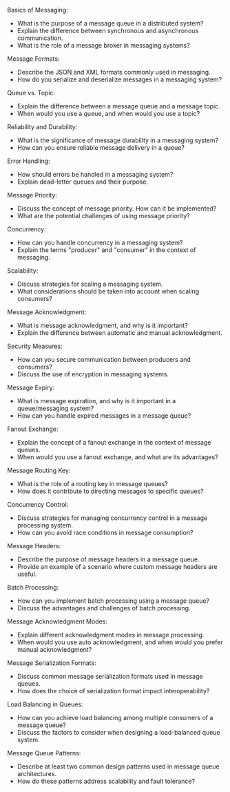 Basics of Messaging:
- What is the purpose of a message queue in a distributed system?
- Explain the difference between synchronous and asynchronous communication.
- What is the role of a message broker in messaging systems?

Message Formats:
- Describe the JSON and XML formats commonly used in messaging.
- How do you serialize and deserialize messages in a messaging system?

Queue vs. Topic:
- Explain the difference between a message queue and a message topic.
- When would you use a queue, and when would you use a topic?

Reliability and Durability:
- What is the significance of message durability in a messaging system?
- How can you ensure reliable message delivery in a queue?

Error Handling:
- How should errors be handled in a messaging system?
- Explain dead-letter queues and their purpose.

Message Priority:
- Discuss the concept of message priority. How can it be implemented?
- What are the potential challenges of using message priority?

Concurrency:
- How can you handle concurrency in a messaging system?
- Explain the terms "producer" and "consumer" in the context of messaging.

Scalability:
- Discuss strategies for scaling a messaging system.
- What considerations should be taken into account when scaling consumers?

Message Acknowledgment:
- What is message acknowledgment, and why is it important?
- Explain the difference between automatic and manual acknowledgment.

Security Measures:
- How can you secure communication between producers and consumers?
- Discuss the use of encryption in messaging systems.

Message Expiry:
- What is message expiration, and why is it important in a queue/messaging system?
- How can you handle expired messages in a message queue?

Fanout Exchange:
- Explain the concept of a fanout exchange in the context of message queues.
- When would you use a fanout exchange, and what are its advantages?

Message Routing Key:
- What is the role of a routing key in message queues?
- How does it contribute to directing messages to specific queues?

Concurrency Control:
- Discuss strategies for managing concurrency control in a message processing system.
- How can you avoid race conditions in message consumption?

Message Headers:
- Describe the purpose of message headers in a message queue.
- Provide an example of a scenario where custom message headers are useful.

Batch Processing:
- How can you implement batch processing using a message queue?
- Discuss the advantages and challenges of batch processing.

Message Acknowledgment Modes:
- Explain different acknowledgment modes in message processing.
- When would you use auto acknowledgment, and when would you prefer manual acknowledgment?

Message Serialization Formats:
- Discuss common message serialization formats used in message queues.
- How does the choice of serialization format impact interoperability?

Load Balancing in Queues:
- How can you achieve load balancing among multiple consumers of a message queue?
- Discuss the factors to consider when designing a load-balanced queue system.

Message Queue Patterns:
- Describe at least two common design patterns used in message queue architectures.
- How do these patterns address scalability and fault tolerance?